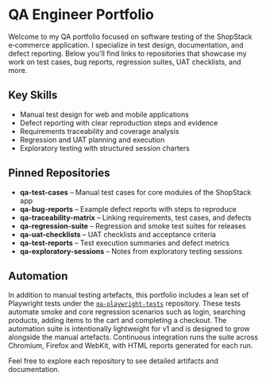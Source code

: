 # QA Engineer Portfolio

Welcome to my QA portfolio focused on software testing of the ShopStack e‑commerce application. I specialize in test design, documentation, and defect reporting. Below you'll find links to repositories that showcase my work on test cases, bug reports, regression suites, UAT checklists, and more.

## Key Skills
- Manual test design for web and mobile applications
- Defect reporting with clear reproduction steps and evidence
- Requirements traceability and coverage analysis
- Regression and UAT planning and execution
- Exploratory testing with structured session charters

## Pinned Repositories
- **qa-test-cases** – Manual test cases for core modules of the ShopStack app
- **qa-bug-reports** – Example defect reports with steps to reproduce
- **qa-traceability-matrix** – Linking requirements, test cases, and defects
- **qa-regression-suite** – Regression and smoke test suites for releases
- **qa-uat-checklists** – UAT checklists and acceptance criteria
- **qa-test-reports** – Test execution summaries and defect metrics
- **qa-exploratory-sessions** – Notes from exploratory testing sessions

## Automation

In addition to manual testing artefacts, this portfolio includes a lean set of Playwright tests under the [`qa-playwright-tests`](https://github.com/malcolmEkekwe/qa-playwright-tests) repository. These tests automate smoke and core regression scenarios such as login, searching products, adding items to the cart and completing a checkout. The automation suite is intentionally lightweight for v1 and is designed to grow alongside the manual artefacts. Continuous integration runs the suite across Chromium, Firefox and WebKit, with HTML reports generated for each run.

Feel free to explore each repository to see detailed artifacts and documentation.
